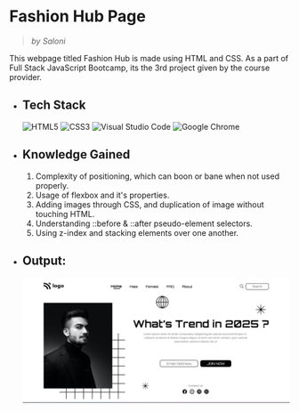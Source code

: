 # Fashion Hub Page
> _by Saloni_

This webpage titled Fashion Hub is made using HTML and CSS. As a part of Full Stack JavaScript Bootcamp, its the 3rd project given by the course provider.

 * ## Tech Stack

    ![HTML5](https://img.shields.io/badge/html5-%23E34F26.svg?style=for-the-badge&logo=html5&logoColor=white)
    ![CSS3](https://img.shields.io/badge/css3-%231572B6.svg?style=for-the-badge&logo=css3&logoColor=white)
    ![Visual Studio Code](https://img.shields.io/badge/Visual%20Studio%20Code-0078d7.svg?style=for-the-badge&logo=visual-studio-code&logoColor=white)
    ![Google Chrome](https://img.shields.io/badge/Google%20Chrome-4285F4?style=for-the-badge&logo=GoogleChrome&logoColor=white)

 * ## Knowledge Gained

   1. Complexity of positioning, which can boon or bane when not used properly.
   2. Usage of flexbox and it's properties.
   3. Adding images through CSS, and duplication of image without touching HTML.
   4. Understanding ::before & ::after pseudo-element selectors.
   5. Using z-index and stacking elements over one another.

 * ## Output:

   ![](./assets/output.png)